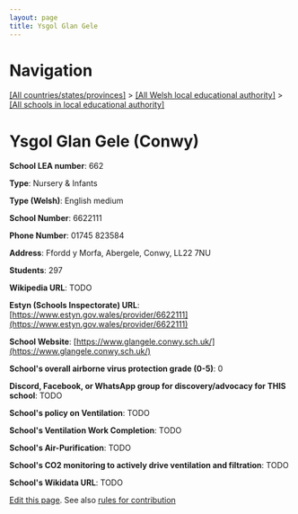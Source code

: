 ```yaml
---
layout: page
title: Ysgol Glan Gele
---
```

# Navigation

[[All countries/states/provinces]](../../..) > [[All Welsh local educational authority]](../..) > [[All schools in local educational authority]](..)

# Ysgol Glan Gele (Conwy)

**School LEA number**: 662

**Type**: Nursery & Infants

**Type (Welsh)**: English medium

**School Number**: 6622111

**Phone Number**: 01745 823584

**Address**: Ffordd y Morfa, Abergele, Conwy, LL22 7NU

**Students**: 297

**Wikipedia URL**: TODO

**Estyn (Schools Inspectorate) URL**: [https://www.estyn.gov.wales/provider/6622111](https://www.estyn.gov.wales/provider/6622111)

**School Website**: [https://www.glangele.conwy.sch.uk/](https://www.glangele.conwy.sch.uk/)

**School's overall airborne virus protection grade (0-5)**: 0

**Discord, Facebook, or WhatsApp group for discovery/advocacy for THIS school**: TODO

**School's policy on Ventilation**: TODO

**School's Ventilation Work Completion**: TODO

**School's Air-Purification**: TODO

**School's CO2 monitoring to actively drive ventilation and filtration**: TODO

**School's Wikidata URL**: TODO




[Edit this page](https://github.com/ventilate-schools/Wales/edit/prif/./Conwy/Ysgol_Glan_Gele.md). See also [rules for contribution](../../../contribution-rules/)
